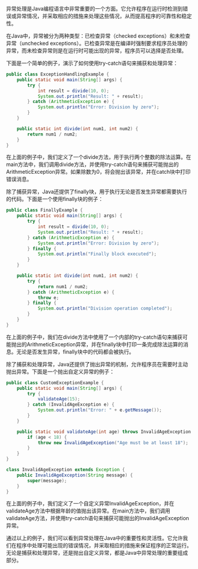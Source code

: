 异常处理是Java编程语言中非常重要的一个方面。它允许程序在运行时检测到错误或异常情况，并采取相应的措施来处理这些情况，从而提高程序的可靠性和稳定性。

在Java中，异常被分为两种类型：已检查异常（checked exceptions）和未检查异常（unchecked exceptions）。已检查异常是在编译时强制要求程序员处理的异常，而未检查异常则是在运行时可能出现的异常，程序员可以选择是否处理。

下面是一个简单的例子，演示了如何使用try-catch语句来捕获和处理异常：

```java
public class ExceptionHandlingExample {
    public static void main(String[] args) {
        try {
            int result = divide(10, 0);
            System.out.println("Result: " + result);
        } catch (ArithmeticException e) {
            System.out.println("Error: Division by zero");
        }
    }

    public static int divide(int num1, int num2) {
        return num1 / num2;
    }
}
```

在上面的例子中，我们定义了一个divide方法，用于执行两个整数的除法运算。在main方法中，我们调用divide方法，并使用try-catch语句来捕获可能抛出的ArithmeticException异常。如果除数为0，将会抛出该异常，并在catch块中打印错误消息。

除了捕获异常，Java还提供了finally块，用于执行无论是否发生异常都需要执行的代码。下面是一个使用finally块的例子：

```java
public class FinallyExample {
    public static void main(String[] args) {
        try {
            int result = divide(10, 0);
            System.out.println("Result: " + result);
        } catch (ArithmeticException e) {
            System.out.println("Error: Division by zero");
        } finally {
            System.out.println("Finally block executed");
        }
    }

    public static int divide(int num1, int num2) {
        try {
            return num1 / num2;
        } catch (ArithmeticException e) {
            throw e;
        } finally {
            System.out.println("Division operation completed");
        }
    }
}
```

在上面的例子中，我们在divide方法中使用了一个内部的try-catch语句来捕获可能抛出的ArithmeticException异常，并在finally块中打印一条完成除法运算的消息。无论是否发生异常，finally块中的代码都会被执行。

除了捕获和处理异常，Java还提供了抛出异常的机制，允许程序员在需要时主动抛出异常。下面是一个抛出自定义异常的例子：

```java
public class CustomExceptionExample {
    public static void main(String[] args) {
        try {
            validateAge(15);
        } catch (InvalidAgeException e) {
            System.out.println("Error: " + e.getMessage());
        }
    }

    public static void validateAge(int age) throws InvalidAgeException {
        if (age < 18) {
            throw new InvalidAgeException("Age must be at least 18");
        }
    }
}

class InvalidAgeException extends Exception {
    public InvalidAgeException(String message) {
        super(message);
    }
}
```

在上面的例子中，我们定义了一个自定义异常InvalidAgeException，并在validateAge方法中根据年龄的值抛出该异常。在main方法中，我们调用validateAge方法，并使用try-catch语句来捕获可能抛出的InvalidAgeException异常。

通过以上的例子，我们可以看到异常处理在Java中的重要性和灵活性。它允许我们在程序中处理可能出现的错误情况，并采取相应的措施来保证程序的正常运行。无论是捕获和处理异常，还是抛出自定义异常，都是Java中异常处理的重要组成部分。